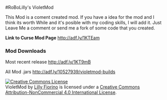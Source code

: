 #RoBoLilly's VioletMod

This Mod is a coment created mod. If you have a idea for the mod and I think its worth While and it's posible with my coding
skills, I will add it. Just Leave Me a comment or send me a fork of some code that you created.

**Link to Curse Mod Page**
http://adf.ly/1KTEam

### Mod Downloads
Most recent release
http://adf.ly/1KT9mB

All Mod .jars
http://adf.ly/10527939/violetmod-builds

<a rel="license" href="http://creativecommons.org/licenses/by-nc/4.0/"><img alt="Creative Commons License" style="border-width:0" src="https://i.creativecommons.org/l/by-nc/4.0/88x31.png" /></a><br /><span xmlns:dct="http://purl.org/dc/terms/" property="dct:title">VioletMod</span> by <a xmlns:cc="http://creativecommons.org/ns#" href="http://www.wantedred.com" property="cc:attributionName" rel="cc:attributionURL">Lilly Fiorino</a> is licensed under a <a rel="license" href="http://creativecommons.org/licenses/by-nc/4.0/">Creative Commons Attribution-NonCommercial 4.0 International License</a>.
